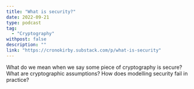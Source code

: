 ```yaml
---
title: "What is security?"
date: 2022-09-21
type: podcast
tag:
  - "Cryptography"
withpost: false
description: ""
link: "https://cronokirby.substack.com/p/what-is-security"
---
```

What do we mean when we say some piece of cryptography is secure? What are cryptographic assumptions? How does modelling security fail in practice?